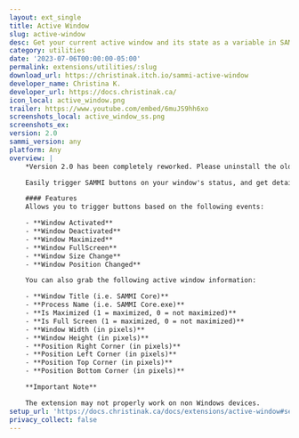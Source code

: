 ```yaml
---
layout: ext_single
title: Active Window
slug: active-window
desc: Get your current active window and its state as a variable in SAMMI. 
category: utilities
date: '2023-07-06T00:00:00-05:00'
permalink: extensions/utilities/:slug
download_url: https://christinak.itch.io/sammi-active-window
developer_name: Christina K.
developer_url: https://docs.christinak.ca/
icon_local: active_window.png
trailer: https://www.youtube.com/embed/6muJS9hh6xo
screenshots_local: active_window_ss.png
screenshots_ex: 
version: 2.0
sammi_version: any
platform: Any
overview: |
    *Version 2.0 has been completely reworked. Please uninstall the old version completely if you're updating from version 1.X. Version 2.0 no longer requires running any external scripts and is fully contained within SAMMI.*

    Easily trigger SAMMI buttons on your window's status, and get details about your active window.

    #### Features
    Allows you to trigger buttons based on the following events:

    - **Window Activated**
    - **Window Deactivated**
    - **Window Maximized**
    - **Window FullScreen**
    - **Window Size Change**
    - **Window Position Changed**

    You can also grab the following active window information:

    - **Window Title (i.e. SAMMI Core)**
    - **Process Name (i.e. SAMMI Core.exe)**
    - **Is Maximized (1 = maximized, 0 = not maximized)**
    - **Is Full Screen (1 = maximized, 0 = not maximized)**
    - **Window Width (in pixels)**
    - **Window Height (in pixels)**
    - **Position Right Corner (in pixels)**
    - **Position Left Corner (in pixels)**
    - **Position Top Corner (in pixels)**
    - **Position Bottom Corner (in pixels)**

    **Important Note**  

    The extension may not properly work on non Windows devices.
setup_url: 'https://docs.christinak.ca/docs/extensions/active-window#setup'
privacy_collect: false
---
```



